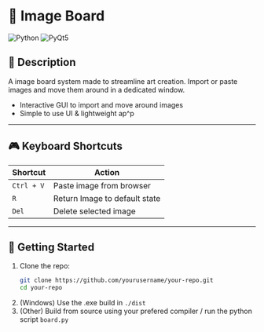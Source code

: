 # 🧩 Image Board

![Python](https://img.shields.io/badge/Python-3.9+-blue?logo=python)
![PyQt5](https://img.shields.io/badge/GUI-PyQt5-green)

## 📌 Description

A image board system made to streamline art creation. Import or paste images and move them around in a dedicated window.

- Interactive GUI to import and move around images
- Simple to use UI & lightweight ap^p

---

## 🎮 Keyboard Shortcuts

| Shortcut           | Action                            |
|--------------------|-----------------------------------|
| `Ctrl + V`         | Paste image from browser          |
| `R`                | Return Image to default state     |
| `Del`              | Delete selected image             |
---

## 🚀 Getting Started

1. Clone the repo:
   ```bash
   git clone https://github.com/yourusername/your-repo.git
   cd your-repo
2. (Windows) Use the .exe build in ```./dist```
2. (Other) Build from source using your prefered compiler / run the python script ```board.py```

